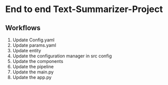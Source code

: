 # End to end Text-Summarizer-Project 

## Workflows 

1. Update Config.yaml 
2. Update params.yaml 
3. Update entity 
4. Update the configuration manager in src config 
5. Update the components 
6. Update the pipeline 
7. Update the main.py 
8. Update the app.py 
